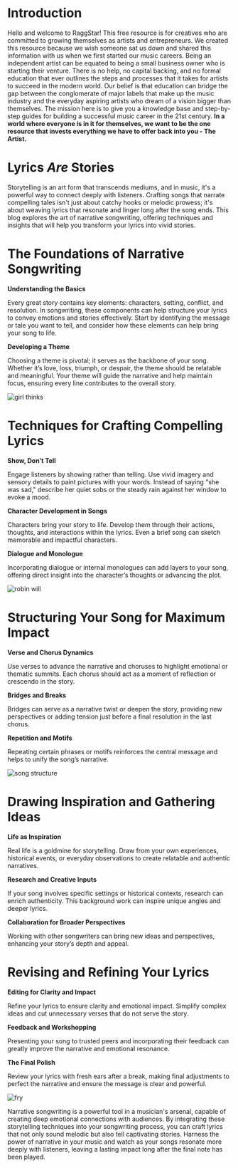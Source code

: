 <script lang='ts'>
  import BlogPageTemplate from '$lib/components/blog/BlogPageTemplate.svelte';
  import type { BlogCardProps } from '$lib/managers/BlogManager';
  import { ASSETS_PATH } from '$lib/managers/BlogManager';
  import { orderedBlogPosts } from '$lib/managers/BlogManager';
  import { page } from '$app/stores';

  const blogPostInfo: BlogCardProps = orderedBlogPosts.find((post) => post.slug === $page.route.id?.split('/')[3]);
  const assetsUrl = `${ASSETS_PATH}/${blogPostInfo.image}`;

  const img1 = `${assetsUrl}/img1.jpeg`;
  const gif1 = `${assetsUrl}/gif1.gif`;
  const gif2 = `${assetsUrl}/gif2.gif`;
  const gif3 = `${assetsUrl}/gif3.gif`;
</script>

<BlogPageTemplate
  title={blogPostInfo.title}
  subtitle={blogPostInfo.subtitle}
  published_date={blogPostInfo.date_published}
  coverImg={blogPostInfo.image}>

# Introduction
Hello and welcome to RaggStar! This free resource is for creatives who are committed to growing themselves as artists and entrepreneurs. We created this resource because we wish someone sat us down and shared this information with us when we first started our music careers. Being an independent artist can be equated to being a small business owner who is starting their venture. There is no help, no capital backing, and no formal education that ever outlines the steps and processes that it takes for artists to succeed in the modern world. Our belief is that education can bridge the gap between the conglomerate of major labels that make up the music industry and the everyday aspiring artists who dream of a vision bigger than themselves. The mission here is to give you a knowledge base and step-by-step guides for building a successful music career in the 21st century. **In a world where everyone is in it for themselves, we want to be the one resource that invests everything we have to offer back into you - The Artist.**

# Lyrics _Are_ Stories

Storytelling is an art form that transcends mediums, and in music, it's a powerful way to connect deeply with listeners. Crafting songs that narrate compelling tales isn't just about catchy hooks or melodic prowess; it's about weaving lyrics that resonate and linger long after the song ends. This blog explores the art of narrative songwriting, offering techniques and insights that will help you transform your lyrics into vivid stories.


# The Foundations of Narrative Songwriting

**Understanding the Basics**

Every great story contains key elements: characters, setting, conflict, and resolution. In songwriting, these components can help structure your lyrics to convey emotions and stories effectively. Start by identifying the message or tale you want to tell, and consider how these elements can help bring your song to life.

**Developing a Theme**

Choosing a theme is pivotal; it serves as the backbone of your song. Whether it’s love, loss, triumph, or despair, the theme should be relatable and meaningful. Your theme will guide the narrative and help maintain focus, ensuring every line contributes to the overall story.

![girl thinks]({gif1})


# Techniques for Crafting Compelling Lyrics

**Show, Don’t Tell**

Engage listeners by showing rather than telling. Use vivid imagery and sensory details to paint pictures with your words. Instead of saying "she was sad," describe her quiet sobs or the steady rain against her window to evoke a mood.

**Character Development in Songs**

Characters bring your story to life. Develop them through their actions, thoughts, and interactions within the lyrics. Even a brief song can sketch memorable and impactful characters.

**Dialogue and Monologue**

Incorporating dialogue or internal monologues can add layers to your song, offering direct insight into the character’s thoughts or advancing the plot.

![robin will]({gif2})

# Structuring Your Song for Maximum Impact

**Verse and Chorus Dynamics**

Use verses to advance the narrative and choruses to highlight emotional or thematic summits. Each chorus should act as a moment of reflection or crescendo in the story.

**Bridges and Breaks**

Bridges can serve as a narrative twist or deepen the story, providing new perspectives or adding tension just before a final resolution in the last chorus.

**Repetition and Motifs**

Repeating certain phrases or motifs reinforces the central message and helps to unify the song’s narrative.

![song structure]({img1})


# Drawing Inspiration and Gathering Ideas

**Life as Inspiration**

Real life is a goldmine for storytelling. Draw from your own experiences, historical events, or everyday observations to create relatable and authentic narratives.

**Research and Creative Inputs**

If your song involves specific settings or historical contexts, research can enrich authenticity. This background work can inspire unique angles and deeper lyrics.

**Collaboration for Broader Perspectives**

Working with other songwriters can bring new ideas and perspectives, enhancing your story’s depth and appeal.


# Revising and Refining Your Lyrics

**Editing for Clarity and Impact**

Refine your lyrics to ensure clarity and emotional impact. Simplify complex ideas and cut unnecessary verses that do not serve the story.

**Feedback and Workshopping**

Presenting your song to trusted peers and incorporating their feedback can greatly improve the narrative and emotional resonance.

**The Final Polish**

Review your lyrics with fresh ears after a break, making final adjustments to perfect the narrative and ensure the message is clear and powerful.

![fry]({gif3})

Narrative songwriting is a powerful tool in a musician's arsenal, capable of creating deep emotional connections with audiences. By integrating these storytelling techniques into your songwriting process, you can craft lyrics that not only sound melodic but also tell captivating stories. Harness the power of narrative in your music and watch as your songs resonate more deeply with listeners, leaving a lasting impact long after the final note has been played.

</BlogPageTemplate>
